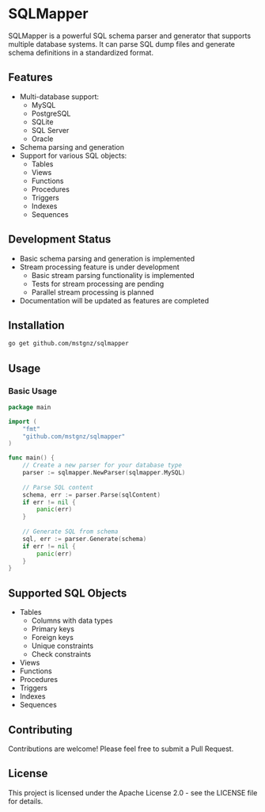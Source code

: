 # SQLMapper

SQLMapper is a powerful SQL schema parser and generator that supports multiple database systems. It can parse SQL dump files and generate schema definitions in a standardized format.

## Features

- Multi-database support:
  - MySQL
  - PostgreSQL
  - SQLite
  - SQL Server
  - Oracle
- Schema parsing and generation
- Support for various SQL objects:
  - Tables
  - Views
  - Functions
  - Procedures
  - Triggers
  - Indexes
  - Sequences

## Development Status

- Basic schema parsing and generation is implemented
- Stream processing feature is under development
  - Basic stream parsing functionality is implemented
  - Tests for stream processing are pending
  - Parallel stream processing is planned
- Documentation will be updated as features are completed

## Installation

```bash
go get github.com/mstgnz/sqlmapper
```

## Usage

### Basic Usage

```go
package main

import (
    "fmt"
    "github.com/mstgnz/sqlmapper"
)

func main() {
    // Create a new parser for your database type
    parser := sqlmapper.NewParser(sqlmapper.MySQL)
    
    // Parse SQL content
    schema, err := parser.Parse(sqlContent)
    if err != nil {
        panic(err)
    }
    
    // Generate SQL from schema
    sql, err := parser.Generate(schema)
    if err != nil {
        panic(err)
    }
}
```

## Supported SQL Objects

- Tables
  - Columns with data types
  - Primary keys
  - Foreign keys
  - Unique constraints
  - Check constraints
- Views
- Functions
- Procedures
- Triggers
- Indexes
- Sequences

## Contributing

Contributions are welcome! Please feel free to submit a Pull Request.

## License

This project is licensed under the Apache License 2.0 - see the LICENSE file for details.